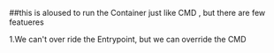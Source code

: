 ##this is aloused to run the Container just like CMD , but there are few featueres

1.We can't over ride the Entrypoint, but we can override the CMD